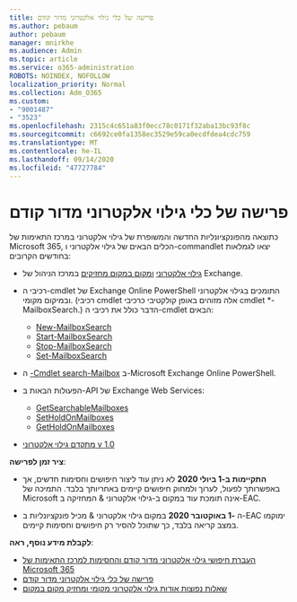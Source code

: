 ```yaml
---
title: פרישה של כלי גילוי אלקטרוני מדור קודם
ms.author: pebaum
author: pebaum
manager: mnirkhe
ms.audience: Admin
ms.topic: article
ms.service: o365-administration
ROBOTS: NOINDEX, NOFOLLOW
localization_priority: Normal
ms.collection: Adm_O365
ms.custom:
- "9001487"
- "3523"
ms.openlocfilehash: 2315c4c651a83f0ecc78c0171f32aba13bc93f8c
ms.sourcegitcommit: c6692ce0fa1358ec3529e59ca0ecdfdea4cdc759
ms.translationtype: MT
ms.contentlocale: he-IL
ms.lasthandoff: 09/14/2020
ms.locfileid: "47727784"
---
```

# <a name="retirement-of-legacy-ediscovery-tools"></a>פרישה של כלי גילוי אלקטרוני מדור קודם

כתוצאה מהפונקציונליות החדשה והמשופרת של גילוי אלקטרוני במרכז התאימות של Microsoft 365, הכלים הבאים של גילוי אלקטרוני ו-commandlet יצאו לגמלאות בחודשים הקרובים:

- [גילוי אלקטרוני](https://docs.microsoft.com/exchange/security-and-compliance/in-place-ediscovery/in-place-ediscovery) [ומקום במקום מחזיקים](https://docs.microsoft.com/exchange/security-and-compliance/create-or-remove-in-place-holds) במרכז הניהול של Exchange.

- רכיבי ה-cmdlet של Exchange Online PowerShell התומכים בגילוי אלקטרוני ובמיקום מקומי. (רכיבי cmdlet אלה מזוהים באופן קולקטיבי כרכיבי cmdlet *-MailboxSearch.) הדבר כולל את רכיבי ה-cmdlet הבאים:

    - [New-MailboxSearch](https://docs.microsoft.com/powershell/module/exchange/policy-and-compliance-content-search/new-mailboxsearch)
    - [Start-MailboxSearch](https://docs.microsoft.com/powershell/module/exchange/policy-and-compliance-content-search/start-mailboxsearch)
    - [Stop-MailboxSearch](https://docs.microsoft.com/powershell/module/exchange/policy-and-compliance-content-search/stop-mailboxsearch)
    - [Set-MailboxSearch](https://docs.microsoft.com/powershell/module/exchange/policy-and-compliance-content-search/set-mailboxsearch)

- ה [-Cmdlet search-Mailbox](https://docs.microsoft.com/powershell/module/exchange/mailboxes/search-mailbox?view=exchange-ps) ב-Microsoft Exchange Online PowerShell.
- הפעולות הבאות ב-API של Exchange Web Services:
    - [GetSearchableMailboxes](https://docs.microsoft.com/exchange/client-developer/web-service-reference/getsearchablemailboxes-operation)
    - [SetHoldOnMailboxes](https://docs.microsoft.com/exchange/client-developer/web-service-reference/setholdonmailboxes-operation)
    - [GetHoldOnMailboxes](https://docs.microsoft.com/exchange/client-developer/web-service-reference/getholdonmailboxes-operation)

- [מתקדם גילוי אלקטרוני v 1.0](https://docs.microsoft.com/microsoft-365/compliance/office-365-advanced-ediscovery)

**ציר זמן לפרישה**:
- **התקיימות ב-1 ביולי 2020** לא ניתן עוד ליצור חיפושים וחסימות חדשים, אך באפשרותך לפעול, לערוך ולמחוק חיפושים קיימים באחריותך בלבד. התמיכה של Microsoft אינה תומכת עוד במקום ב-גילוי אלקטרוני & המחזיקה ב-EAC.
    
- ה **-1 באוקטובר 2020** במקום גילוי אלקטרוני & מכיל פונקציונליות ב-EAC ימוקמו במצב קריאה בלבד, כך שתוכל להסיר רק חיפושים וחסימות קיימים.

**לקבלת מידע נוסף, ראה**:

 - [העברת חיפושי גילוי אלקטרוני מדור קודם והחסימות למרכז התאימות של Microsoft 365](https://docs.microsoft.com/microsoft-365/compliance/migrate-legacy-ediscovery-searches-and-holds)
 - [פרישה של כלי גילוי אלקטרוני מדור קודם](https://docs.microsoft.com/microsoft-365/compliance/legacy-ediscovery-retirement)
 - [שאלות נפוצות אודות גילוי אלקטרוני מקומי ומחזיק מקום במקום](https://docs.microsoft.com/microsoft-365/compliance/legacy-ediscovery-retirement#faqs-about-in-place-ediscovery-and-in-place-holds)



